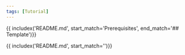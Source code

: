```yaml
---
tags: [Tutorial]
---
```


{{ includex('README.md', start_match='Prerequisites', end_match='## Template')}}

{{ includex('README.md', start_match='<!-- refs -->')}}

